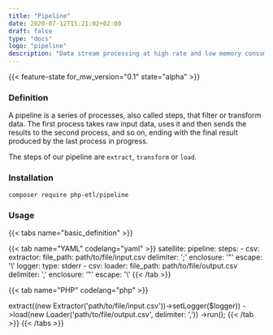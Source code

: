 ```yaml
---
title: "Pipeline"
date: 2020-07-12T15:21:02+02:00
draft: false
type: "docs"
logo: "pipeline"
description: "Data stream processing at high rate and low memory consuming"
---
```


{{< feature-state for_mw_version="0.1" state="alpha" >}}

### Definition
A pipeline is a series of processes, also called steps, that filter or transform data.
The first process takes raw input data, uses it and then
sends the results to the second process, and so on, ending with the final result produced by the last process in progress.

The steps of our pipeline are `extract`, `transform` or `load`.

### Installation
``` 
composer require php-etl/pipeline
```

### Usage

{{< tabs name="basic_definition" >}}

{{< tab name="YAML" codelang="yaml"  >}}
satellite:
  pipeline:
    steps:
      - csv:
          extractor:
            file_path: path/to/file/input.csv
            delimiter: ';'
            enclosure: '"'
            escape: '\\'
          logger:
            type: stderr
      - csv:
          loader:
            file_path: path/to/file/output.csv
            delimiter: ','
            enclosure: '"'
            escape: '\\'
{{< /tab >}}

{{< tab name="PHP" codelang="php"  >}}
<?php

use Kiboko\Component\Pipeline\PipelineRunner;
use Kiboko\Component\Pipeline\Pipeline;
use Kiboko\Component\Flow\Csv\Safe\Extractor;
use Kiboko\Component\Flow\Csv\Safe\Loader;

/** @var Psr\Log\LoggerInterface $logger */ 
$runner = new PipelineRunner();
$pipeline = (new Pipeline($runner))
    ->extract((new Extractor('path/to/file/input.csv'))->setLogger($logger))
    ->load(new Loader('path/to/file/output.csv', delimiter: ','))
    ->run();
{{< /tab >}}

{{< /tabs >}}
